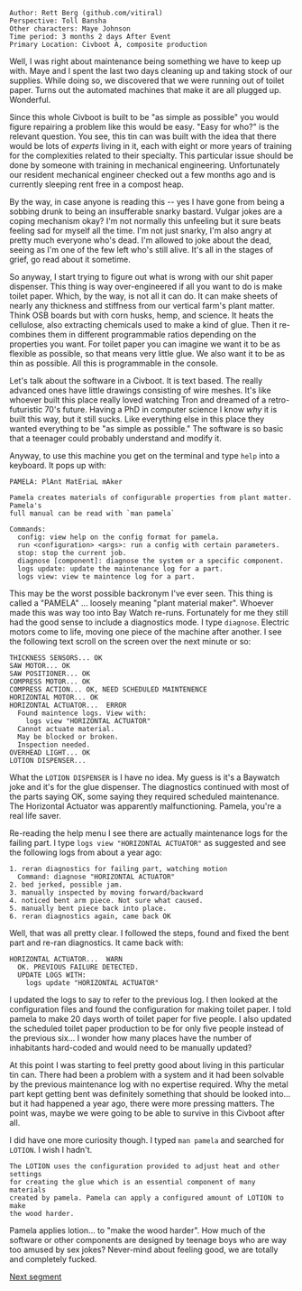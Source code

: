 ```
Author: Rett Berg (github.com/vitiral)
Perspective: Toll Bansha
Other characters: Maye Johnson
Time period: 3 months 2 days After Event
Primary Location: Civboot A, composite production
```

Well, I was right about maintenance being something we have to keep up with.
Maye and I spent the last two days cleaning up and taking stock of our
supplies. While doing so, we discovered that we were running out of toilet
paper. Turns out the automated machines that make it are all plugged up.
Wonderful.

Since this whole Civboot is built to be "as simple as possible" you would
figure repairing a problem like this would be easy. "Easy for who?" is the
relevant question. You see, this tin can was built with the idea that there
would be lots of _experts_ living in it, each with eight or more years of
training for the complexities related to their specialty. This particular issue
should be done by someone with training in mechanical engineering.
Unfortunately our resident mechanical engineer checked out a few months ago and
is currently sleeping rent free in a compost heap.

By the way, in case anyone is reading this -- yes I have gone from being a sobbing
drunk to being an insufferable snarky bastard. Vulgar jokes are a coping
mechanism okay? I'm not normally this unfeeling but it sure beats feeling sad
for myself all the time. I'm not just snarky, I'm also angry at pretty much
everyone who's dead. I'm allowed to joke about the dead, seeing as I'm one of
the few left who's still alive. It's all in the stages of grief, go read about
it sometime.

So anyway, I start trying to figure out what is wrong with our shit paper
dispenser. This thing is way over-engineered if all you want to do is make
toilet paper. Which, by the way, is not all it can do. It can make sheets of
nearly any thickness and stiffness from our vertical farm's plant matter. Think
OSB boards but with corn husks, hemp, and science. It heats the cellulose, also
extracting chemicals used to make a kind of glue. Then it re-combines them in
different programmable ratios depending on the properties you want. For toilet
paper you can imagine we want it to be as flexible as possible, so that means
very little glue. We also want it to be as thin as possible. All this is
programmable in the console.

Let's talk about the software in a Civboot. It is text based. The really
advanced ones have little drawings consisting of wire meshes. It's like whoever
built this place really loved watching Tron and dreamed of a retro-futuristic
70's future. Having a PhD in computer science I know _why_ it is built this
way, but it still sucks. Like everything else in this place they wanted
everything to be "as simple as possible." The software is so basic that a
teenager could probably understand and modify it.

Anyway, to use this machine you get on the terminal and type `help` into a
keyboard. It pops up with:

```
PAMELA: PlAnt MatEriaL mAker

Pamela creates materials of configurable properties from plant matter. Pamela's
full manual can be read with `man pamela`

Commands:
  config: view help on the config format for pamela.
  run <configuration> <args>: run a config with certain parameters.
  stop: stop the current job.
  diagnose [component]: diagnose the system or a specific component.
  logs update: update the maintenance log for a part.
  logs view: view te maintence log for a part.
```

This may be the worst possible backronym I've ever seen. This thing is called a
"PAMELA" ... loosely meaning "plant material maker". Whoever made this was way
too into Bay Watch re-runs. Fortunately for me they still had the good sense to
include a diagnostics mode. I type `diagnose`. Electric motors come to life,
moving one piece of the machine after another. I see the following text scroll
on the screen over the next minute or so:

```
THICKNESS SENSORS... OK
SAW MOTOR... OK
SAW POSITIONER... OK
COMPRESS MOTOR... OK
COMPRESS ACTION... OK, NEED SCHEDULED MAINTENENCE
HORIZONTAL MOTOR... OK
HORIZONTAL ACTUATOR...  ERROR
  Found maintence logs. View with:
    logs view "HORIZONTAL ACTUATOR"
  Cannot actuate material.
  May be blocked or broken.
  Inspection needed.
OVERHEAD LIGHT... OK
LOTION DISPENSER...
```

What the `LOTION DISPENSER` is I have no idea. My guess is it's a Baywatch joke
and it's for the glue dispenser. The diagnostics continued with most of the
parts saying OK, some saying they required scheduled maintenance. The
Horizontal Actuator was apparently malfunctioning. Pamela, you're a real life
saver.

Re-reading the help menu I see there are actually maintenance logs for the failing
part. I type `logs view "HORIZONTAL ACTUATOR"` as suggested and see the
following logs from about a year ago:

```
1. reran diagnostics for failing part, watching motion
  Command: diagnose "HORIZONTAL ACTUATOR"
2. bed jerked, possible jam.
3. manually inspected by moving forward/backward
4. noticed bent arm piece. Not sure what caused.
5. manually bent piece back into place.
6. reran diagnostics again, came back OK
```

Well, that was all pretty clear. I followed the steps, found and fixed
the bent part and re-ran diagnostics. It came back with:

```
HORIZONTAL ACTUATOR...  WARN
  OK. PREVIOUS FAILURE DETECTED.
  UPDATE LOGS WITH:
    logs update "HORIZONTAL ACTUATOR"
```

I updated the logs to say to refer to the previous log. I then looked at the
configuration files and found the configuration for making toilet paper.  I
told pamela to make 20 days worth of toilet paper for five people. I also
updated the scheduled toilet paper production to be for only five people
instead of the previous six... I wonder how many places have the number of
inhabitants hard-coded and would need to be manually updated?

At this point I was starting to feel pretty good about living in this
particular tin can. There had been a problem with a system and it had been
solvable by the previous maintenance log with no expertise required. Why the
metal part kept getting bent was definitely something that should be looked
into...  but it had happened a year ago, there were more pressing matters. The
point was, maybe we were going to be able to survive in this Civboot after all.

I did have one more curiosity though. I typed `man pamela` and searched for
`LOTION`. I wish I hadn't.

```
The LOTION uses the configuration provided to adjust heat and other settings
for creating the glue which is an essential component of many materials
created by pamela. Pamela can apply a configured amount of LOTION to make
the wood harder.
```

Pamela applies lotion... to "make the wood harder". How much of the software
or other components are designed by teenage boys who are way too amused by
sex jokes? Never-mind about feeling good, we are totally and completely fucked.

[Next segment](./healing3.md)
